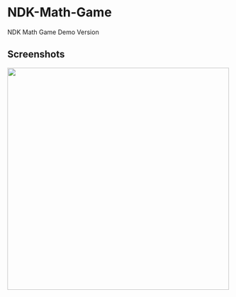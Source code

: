 # NDK-Math-Game
NDK Math Game Demo Version

## Screenshots

<a href="https://github.com/Ilhom0549/NDK-Math-Game
/blob/master/resource/images/1.png" target="_blank">
  <img src="https://github.com/Ilhom0549/NDK-Math-Game
/blob/master/resource/images/2.png" height="500"></a>
